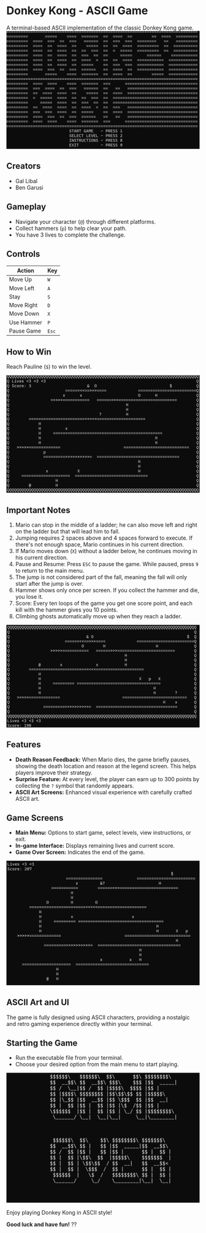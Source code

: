 # Donkey Kong - ASCII Game

A terminal-based ASCII implementation of the classic Donkey Kong game.
![Game Screenshot](StartScreen.png)

## Creators
- Gal Libal
- Ben Garusi 

## Gameplay
- Navigate your character (`@`) through different platforms.
- Collect hammers (`p`) to help clear your path.
- You have 3 lives to complete the challenge.

## Controls
| Action          | Key  |
|-----------------|------|
| Move Up         | `W`  |
| Move Left       | `A`  |
| Stay            | `S`  |
| Move Right      | `D`  |
| Move Down       | `X`  |
| Use Hammer      | `P`  |
| Pause Game      | `Esc`|

## How to Win
Reach Pauline (`$`) to win the level.

![Game Screenshot](Stage1.png)

## Important Notes
1. Mario can stop in the middle of a ladder; he can also move left and right on the ladder but that will lead him to fall.
2. Jumping requires 2 spaces above and 4 spaces forward to execute. If there's not enough space, Mario continues in his current direction.
3. If Mario moves down (`X`) without a ladder below, he continues moving in his current direction.
4. Pause and Resume: Press `ESC` to pause the game. While paused, press `9` to return to the main menu.
5. The jump is not considered part of the fall, meaning the fall will only start after the jump is over.
6. Hammer shows only once per screen. If you collect the hammer and die, you lose it.
7. Score: Every ten loops of the game you get one score point, and each kill with the hammer gives you 10 points.
8. Climbing ghosts automatically move up when they reach a ladder.
   
![Game Screenshot](Stage2.png)

## Features
- **Death Reason Feedback:** When Mario dies, the game briefly pauses, showing the death location and reason at the legend screen. This helps players improve their strategy.
- **Surprise Feature:** At every level, the player can earn up to 300 points by collecting the `?` symbol that randomly appears.
- **ASCII Art Screens:** Enhanced visual experience with carefully crafted ASCII art.

## Game Screens
- **Main Menu:** Options to start game, select levels, view instructions, or exit.
- **In-game Interface:** Displays remaining lives and current score.
- **Game Over Screen:** Indicates the end of the game.
  
![Game Screenshot](Stage3.png)

## ASCII Art and UI
The game is fully designed using ASCII characters, providing a nostalgic and retro gaming experience directly within your terminal.

## Starting the Game
- Run the executable file from your terminal.
- Choose your desired option from the main menu to start playing.
  
![Game Screenshot](GameOverScreen.png)

Enjoy playing Donkey Kong in ASCII style!

**Good luck and have fun!** ??
